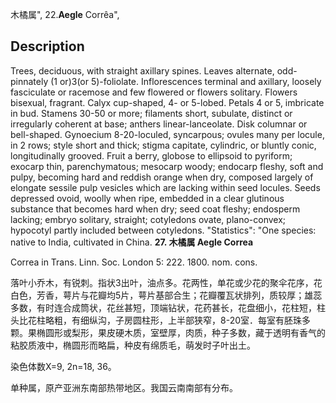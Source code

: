 木橘属",
22.**Aegle** Corrêa",

## Description
Trees, deciduous, with straight axillary spines. Leaves alternate, odd-pinnately (1 or)3(or 5)-foliolate. Inflorescences terminal and axillary, loosely fasciculate or racemose and few flowered or flowers solitary. Flowers bisexual, fragrant. Calyx cup-shaped, 4- or 5-lobed. Petals 4 or 5, imbricate in bud. Stamens 30-50 or more; filaments short, subulate, distinct or irregularly coherent at base; anthers linear-lanceolate. Disk columnar or bell-shaped. Gynoecium 8-20-loculed, syncarpous; ovules many per locule, in 2 rows; style short and thick; stigma capitate, cylindric, or bluntly conic, longitudinally grooved. Fruit a berry, globose to ellipsoid to pyriform; exocarp thin, parenchymatous; mesocarp woody; endocarp fleshy, soft and pulpy, becoming hard and reddish orange when dry, composed largely of elongate sessile pulp vesicles which are lacking within seed locules. Seeds depressed ovoid, woolly when ripe, embedded in a clear glutinous substance that becomes hard when dry; seed coat fleshy; endosperm lacking; embryo solitary, straight; cotyledons ovate, plano-convex; hypocotyl partly included between cotyledons.
  "Statistics": "One species: native to India, cultivated in China.
**27. 木橘属 Aegle Correa**

Correa in Trans. Linn. Soc. London 5: 222. 1800. nom. cons.

落叶小乔木，有锐刺。指状3出叶，油点多。花两性，单花或少花的聚伞花序，花白色，芳香，萼片与花瓣均5片，萼片基部合生；花瓣覆瓦状排列，质较厚；雄蕊多数，有时连合成筒状，花丝甚短，顶端钻状，花药甚长，花盘细小，花柱短，柱头比花柱略粗，有细纵沟，子房圆柱形，上半部狭窄，8-20室．每室有胚珠多颗。果椭圆形或梨形，果皮硬木质，室壁厚，肉质，种子多数，藏于透明有香气的粘胶质液中，椭圆形而略扁，种皮有绵质毛，萌发时子叶出土。

染色体数X=9, 2n=18, 36。

单种属，原产亚洲东南部热带地区。我国云南南部有分布。
